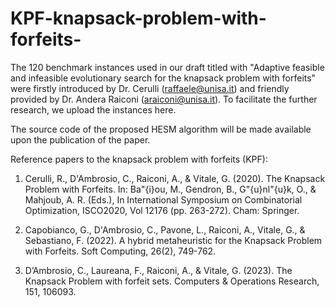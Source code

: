# KPF-knapsack-problem-with-forfeits-
The 120 benchmark instances used in our draft titled with "Adaptive feasible and infeasible evolutionary search for the knapsack problem with forfeits" were firstly introduced by Dr. Cerulli (raffaele@unisa.it) and friendly provided by Dr. Andera Raiconi (araiconi@unisa.it).  To facilitate the further research, we upload the instances here.

The source code of the proposed HESM algorithm will be made available upon the publication of the paper.

Reference papers to the knapsack problem with forfeits (KPF):

1. Cerulli, R., D'Ambrosio, C., Raiconi, A., \& Vitale, G. (2020). The Knapsack Problem with Forfeits. In: Ba\"{i}ou, M., Gendron, B., G\"{u}nl\"{u}k, O., \& Mahjoub, A. R. (Eds.), In International Symposium on Combinatorial Optimization, ISCO2020, Vol 12176 (pp. 263-272). Cham: Springer.

2. Capobianco, G., D'Ambrosio, C., Pavone, L., Raiconi, A., Vitale, G., \& Sebastiano, F. (2022). A hybrid metaheuristic for the Knapsack Problem with Forfeits. Soft Computing, 26(2), 749-762.

3. D’Ambrosio, C., Laureana, F., Raiconi, A., & Vitale, G. (2023). The Knapsack Problem with forfeit sets. Computers & Operations Research, 151, 106093.

